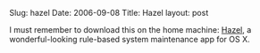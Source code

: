 Slug: hazel
Date: 2006-09-08
Title: Hazel
layout: post

I must remember to download this on the home machine: [Hazel](http://www.noodlesoft.com/hazel.html), a wonderful-looking rule-based system maintenance app for OS X.
